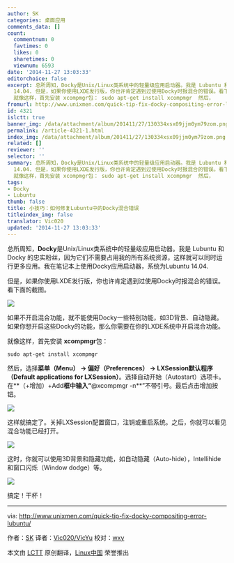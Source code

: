 ```yaml
---
author: SK
categories: 桌面应用
comments_data: []
count:
  commentnum: 0
  favtimes: 0
  likes: 0
  sharetimes: 0
  viewnum: 6593
date: '2014-11-27 13:03:33'
editorchoice: false
excerpt: 总所周知，Docky是Unix/Linux类系统中的轻量级应用启动器。我是 Lubuntu 和 Docky 的忠实粉丝，因为它们不需要占用我的所有系统资源，这样就可以同时运行更多应用。我在笔记本上使用Docky应用启动器，系统为Lubuntu
  14.04. 但是，如果你使用LXDE发行版，你也许肯定遇到过使用Docky时报混合的错误。看下面的截图。  如果不开启混合功能，就不能使用Docky一些特别功能，如3D背景、自动隐藏。如果你想开启这些Docky的功能，那么你需要在你的LXDE系统中开启混合功能。
  就像这样，首先安装 xcompmgr包： sudo apt-get install xcompmgr  然后，
fromurl: http://www.unixmen.com/quick-tip-fix-docky-compositing-error-lubuntu/
id: 4321
islctt: true
banner_img: /data/attachment/album/201411/27/130334xsx09jjm0ym79zom.png
permalink: /article-4321-1.html
index_img: /data/attachment/album/201411/27/130334xsx09jjm0ym79zom.png.thumb.jpg
related: []
reviewer: ''
selector: ''
summary: 总所周知，Docky是Unix/Linux类系统中的轻量级应用启动器。我是 Lubuntu 和 Docky 的忠实粉丝，因为它们不需要占用我的所有系统资源，这样就可以同时运行更多应用。我在笔记本上使用Docky应用启动器，系统为Lubuntu
  14.04. 但是，如果你使用LXDE发行版，你也许肯定遇到过使用Docky时报混合的错误。看下面的截图。  如果不开启混合功能，就不能使用Docky一些特别功能，如3D背景、自动隐藏。如果你想开启这些Docky的功能，那么你需要在你的LXDE系统中开启混合功能。
  就像这样，首先安装 xcompmgr包： sudo apt-get install xcompmgr  然后，
tags:
- Docky
- Lubuntu
thumb: false
title: 小技巧：如何修复Lubuntu中的Docky混合错误
titleindex_img: false
translator: Vic020
updated: '2014-11-27 13:03:33'
---
```


总所周知，**Docky**是Unix/Linux类系统中的轻量级应用启动器。我是 Lubuntu 和 Docky 的忠实粉丝，因为它们不需要占用我的所有系统资源，这样就可以同时运行更多应用。我在笔记本上使用Docky应用启动器，系统为Lubuntu 14.04.


但是，如果你使用LXDE发行版，你也许肯定遇到过使用Docky时报混合的错误。看下面的截图。


![](/data/attachment/album/201411/27/130334xsx09jjm0ym79zom.png)


如果不开启混合功能，就不能使用Docky一些特别功能，如3D背景、自动隐藏。如果你想开启这些Docky的功能，那么你需要在你的LXDE系统中开启混合功能。


就像这样，首先安装 **xcompmgr**包：



```
sudo apt-get install xcompmgr

```

然后，选择**菜单（Menu） -> 偏好（Preferences） -> LXSession默认程序（Default applications for LXSession）**。选择自动开始（Autostart）选项卡。 在**（+增加）+Add**框中输入“**@xcompmgr -n**”不带引号。最后点击增加按钮。


![](/data/attachment/album/201411/27/130336pcq7nnquxhznvxfg.png)


这样就搞定了。关掉LXSession配置窗口，注销或重启系统。之后，你就可以看见混合功能已经打开。


![](/data/attachment/album/201411/27/130340wkwcf7hkznq6nykv.png)


这时，你就可以使用3D背景和隐藏功能，如自动隐藏（Auto-hide），Intellihide和窗口闪烁（Window dodge）等。


![](/data/attachment/album/201411/27/130342dn9q8zhz88qmc0m3.png)


搞定！干杯！




---


via: <http://www.unixmen.com/quick-tip-fix-docky-compositing-error-lubuntu/>


作者：[SK](http://www.unixmen.com/author/sk/) 译者：[Vic020/VicYu](http://www.vicyu.net) 校对：[wxy](https://github.com/wxy)


本文由 [LCTT](https://github.com/LCTT/TranslateProject) 原创翻译，[Linux中国](http://linux.cn/) 荣誉推出